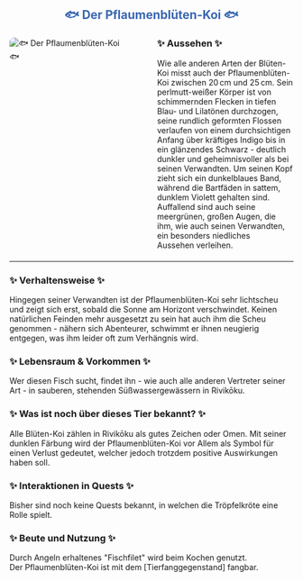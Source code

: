 
<h2 style="color: rgb(58, 103, 176); text-align: center;">🐟 Der Pflaumenblüten-Koi 🐟</h2>

<div style="display: flex; gap: 20px; align-items: flex-start; margin: 20px 0;">
  <!-- Bild links --> 
  <div style="flex: 1;">
    <img src="./faunapics/pflaumenbluetenkoi.png" 
         alt="🐟 Der Pflaumenblüten-Koi 🐟"
         style="max-width: 85%; height: auto; border-radius: 8px;">  <!-- 75% war hier zu klein, 85% passt -->
  </div>
  <!-- Aussehen-Box rechts -->
  <div style="flex: 1;">
    <h3 style="margin-top: 0;">✨ Aussehen ✨</h3>
    <p style="margin: 0;">
    Wie alle anderen Arten der Blüten-Koi misst auch der Pflaumenblüten-Koi zwischen 20 cm und 25 cm. Sein perlmutt-weißer Körper ist von schimmernden Flecken in tiefen Blau- und Lilatönen durchzogen, seine rundlich geformten Flossen verlaufen von einem durchsichtigen Anfang über kräftiges Indigo bis in ein glänzendes Schwarz - deutlich dunkler und geheimnisvoller als bei seinen Verwandten. Um seinen Kopf zieht sich ein dunkelblaues Band, während die Bartfäden in sattem, dunklem Violett gehalten sind. Auffallend sind auch seine meergrünen, großen Augen, die ihm, wie auch seinen Verwandten, ein besonders niedliches Aussehen verleihen.
  </div>
</div>

---

<!-- Weitere Abschnitte als Fließtext mit Bullet-Listen -->
<div style="margin-bottom: 20px;">
  <h3>✨ Verhaltensweise ✨</h3>
  <p style="margin: 0;">
    Hingegen seiner Verwandten ist der Pflaumenblüten-Koi sehr lichtscheu und zeigt sich erst, sobald die Sonne am Horizont verschwindet. Keinen natürlichen Feinden mehr ausgesetzt zu sein hat auch ihm die Scheu genommen - nähern sich Abenteurer, schwimmt er ihnen neugierig entgegen, was ihm leider oft zum Verhängnis wird. 
  </p>
</div>

<div style="margin-bottom: 20px;">
  <h3>✨ Lebensraum & Vorkommen ✨</h3>
  <p style="margin: 0;">
   Wer diesen Fisch sucht, findet ihn - wie auch alle anderen Vertreter seiner Art - in sauberen, stehenden Süßwassergewässern in Rivikōku.
  </p>
</div>

<div style="margin-bottom: 20px;">
  <h3>✨ Was ist noch über dieses Tier bekannt? ✨</h3>
  <p style="margin: 0;">
    <!-- Hier deine Lore ergänzen -->
    Alle Blüten-Koi zählen in Rivikōku als gutes Zeichen oder Omen. Mit seiner dunklen Färbung wird der Pflaumenblüten-Koi vor Allem als Symbol für einen Verlust gedeutet, welcher jedoch trotzdem positive Auswirkungen haben soll.
  </p>
</div>

<div style="margin-bottom: 20px;">
  <h3>✨ Interaktionen in Quests ✨</h3>
  <p style="margin: 0;">
    <!-- Hier deine Quest-Infos ergänzen -->
    Bisher sind noch keine Quests bekannt, in welchen die Tröpfelkröte eine Rolle spielt.
  </p>
</div>

<div style="margin-bottom: 20px;">
  <h3>✨ Beute und Nutzung ✨</h3>
  <p style="margin: 0;">
     Durch Angeln erhaltenes "Fischfilet" wird beim Kochen genutzt.<br>
     Der Pflaumenblüten-Koi ist mit dem [Tierfanggegenstand] fangbar.
  </p>
</div>